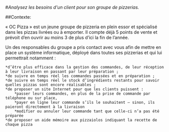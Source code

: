 #*Analysez les besoins d'un client pour son groupe de pizzerias.*

##Contexte:

« OC Pizza » est un jeune groupe de pizzeria en plein essor et spécialisé dans les pizzas livrées ou à emporter. 
Il compte déjà 5 points de vente et prévoit d’en ouvrir au moins 3 de plus d’ici la fin de l’année. 

Un des responsables du groupe a pris contact avec vous afin de mettre en place un système informatique, déployé dans toutes ses pizzerias et qui lui permettrait notamment :

    *d’être plus efficace dans la gestion des commandes, de leur réception à leur livraison en passant par leur préparation ;
    *de suivre en temps réel les commandes passées et en préparation ;
    *de suivre en temps réel le stock d’ingrédients restants pour savoir quelles pizzas sont encore réalisables ;
    *de proposer un site Internet pour que les clients puissent :
        *passer leurs commandes, en plus de la prise de commande par téléphone ou sur place,
        *payer en ligne leur commande s’ils le souhaitent – sinon, ils paieront directement à la livraison
        *modifier ou annuler leur commande tant que celle-ci n’a pas été préparée
    *de proposer un aide mémoire aux pizzaiolos indiquant la recette de chaque pizza


	
